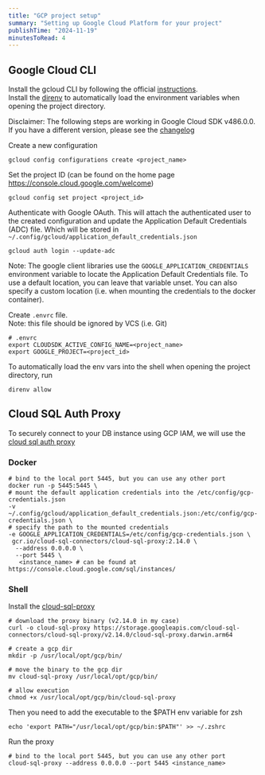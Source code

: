 ```yaml
---
title: "GCP project setup"
summary: "Setting up Google Cloud Platform for your project"
publishTime: "2024-11-19"
minutesToRead: 4
---
```


## Google Cloud CLI

Install the gcloud CLI by following the official [instructions](https://cloud.google.com/sdk/docs/install). <br/> 
Install the [direnv](https://direnv.net/) to automatically load the environment variables when opening the project
directory.

Disclaimer: The following steps are working in Google Cloud SDK v486.0.0. If you have a different version, please see
the [changelog](https://cloud.google.com/sdk/docs/release-notes)

Create a new configuration

```shell
gcloud config configurations create <project_name>
```

Set the project ID (can be found on the home page https://console.cloud.google.com/welcome)

```shell
gcloud config set project <project_id>
```

Authenticate with Google OAuth. This will attach the authenticated user to the created configuration and update the
Application Default Credentials (ADC) file.
Which will be stored in `~/.config/gcloud/application_default_credentials.json`

```shell
gcloud auth login --update-adc
```

Note: The google client libraries use the `GOOGLE_APPLICATION_CREDENTIALS` environment variable to locate the Application Default Credentials file.
To use a default location, you can leave that variable unset. You can also specify a custom location (i.e. when mounting the credentials to the docker container).

Create `.envrc` file. <br/>
Note: this file should be ignored by VCS (i.e. Git)
```shell
# .envrc
export CLOUDSDK_ACTIVE_CONFIG_NAME=<project_name>
export GOOGLE_PROJECT=<project_id>
```

To automatically load the env vars into the shell when opening the project directory, run
```shell
direnv allow
```

## Cloud SQL Auth Proxy

To securely connect to your DB instance using GCP IAM, we will use the [cloud sql auth proxy](https://cloud.google.com/sql/docs/mysql/sql-proxy#mac-m1)

### Docker
```shell
# bind to the local port 5445, but you can use any other port
docker run -p 5445:5445 \
# mount the default application credentials into the /etc/config/gcp-credentials.json
-v ~/.config/gcloud/application_default_credentials.json:/etc/config/gcp-credentials.json \
# specify the path to the mounted credentials
-e GOOGLE_APPLICATION_CREDENTIALS=/etc/config/gcp-credentials.json \
 gcr.io/cloud-sql-connectors/cloud-sql-proxy:2.14.0 \
  --address 0.0.0.0 \
  --port 5445 \
   <instance_name> # can be found at https://console.cloud.google.com/sql/instances/
```

### Shell

Install the [cloud-sql-proxy](https://cloud.google.com/sql/docs/mysql/sql-proxy#mac-m1)
```shell
# download the proxy binary (v2.14.0 in my case)
curl -o cloud-sql-proxy https://storage.googleapis.com/cloud-sql-connectors/cloud-sql-proxy/v2.14.0/cloud-sql-proxy.darwin.arm64

# create a gcp dir
mkdir -p /usr/local/opt/gcp/bin/

# move the binary to the gcp dir
mv cloud-sql-proxy /usr/local/opt/gcp/bin/

# allow execution
chmod +x /usr/local/opt/gcp/bin/cloud-sql-proxy
```

Then you need to add the executable to the $PATH env variable
for zsh
```shell
echo 'export PATH="/usr/local/opt/gcp/bin:$PATH"' >> ~/.zshrc
```

Run the proxy
```shell
# bind to the local port 5445, but you can use any other port
cloud-sql-proxy --address 0.0.0.0 --port 5445 <instance_name>
```
